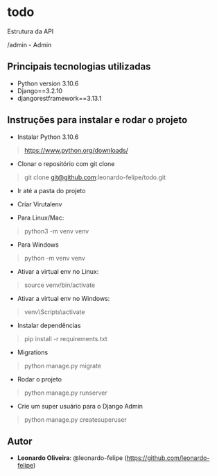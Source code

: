 # todo

Estrutura da API

/admin     - Admin
 
 
## Principais tecnologias utilizadas
 
* Python version 3.10.6
* Django==3.2.10
* djangorestframework==3.13.1
 
## Instruções para instalar e rodar o projeto
 
* Instalar Python 3.10.6
>    https://www.python.org/downloads/

* Clonar o repositório com git clone
>  git clone git@github.com:leonardo-felipe/todo.git

* Ir até a pasta do projeto

* Criar Virutalenv
* Para Linux/Mac:
> python3 -m venv venv
* Para Windows
> python -m venv venv

* Ativar a virtual env no Linux:
> source venv/bin/activate
* Ativar a virtual env no Windows:
> venv\Scripts\activate

* Instalar dependências
> pip install -r requirements.txt

* Migrations
> python manage.py migrate

* Rodar o projeto
> python manage.py runserver

* Crie um super usuário para o Django Admin
> python manage.py createsuperuser

  
## Autor
 
* **Leonardo Oliveira**: @leonardo-felipe (https://github.com/leonardo-felipe)
